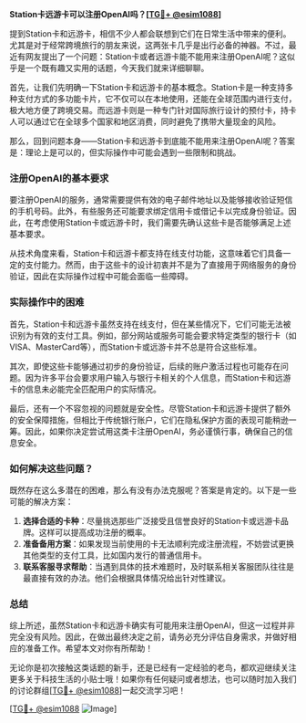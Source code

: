 **Station卡远游卡可以注册OpenAI吗？[[TG💪+ @esim1088](https://t.me/s/esim1088)]**

提到Station卡和远游卡，相信不少人都会联想到它们在日常生活中带来的便利。尤其是对于经常跨境旅行的朋友来说，这两张卡几乎是出行必备的神器。不过，最近有网友提出了一个问题：Station卡或者远游卡能不能用来注册OpenAI呢？这似乎是一个既有趣又实用的话题，今天我们就来详细聊聊。

首先，让我们先明确一下Station卡和远游卡的基本概念。Station卡是一种支持多种支付方式的多功能卡片，它不仅可以在本地使用，还能在全球范围内进行支付，极大地方便了跨境交易。而远游卡则是一种专门针对国际旅行设计的预付卡，持卡人可以通过它在全球多个国家和地区消费，同时避免了携带大量现金的风险。

那么，回到问题本身——Station卡和远游卡到底能不能用来注册OpenAI呢？答案是：理论上是可以的，但实际操作中可能会遇到一些限制和挑战。

### 注册OpenAI的基本要求

要注册OpenAI的服务，通常需要提供有效的电子邮件地址以及能够接收验证短信的手机号码。此外，有些服务还可能要求绑定信用卡或借记卡以完成身份验证。因此，在考虑使用Station卡或远游卡时，我们需要先确认这些卡是否能够满足上述基本要求。

从技术角度来看，Station卡和远游卡都支持在线支付功能，这意味着它们具备一定的支付能力。然而，由于这些卡的设计初衷并不是为了直接用于网络服务的身份验证，因此在实际操作过程中可能会面临一些障碍。

### 实际操作中的困难

首先，Station卡和远游卡虽然支持在线支付，但在某些情况下，它们可能无法被识别为有效的支付工具。例如，部分网站或服务可能会要求特定类型的银行卡（如VISA、MasterCard等），而Station卡或远游卡并不总是符合这些标准。

其次，即使这些卡能够通过初步的身份验证，后续的账户激活过程也可能存在问题。因为许多平台会要求用户输入与银行卡相关的个人信息，而Station卡和远游卡的信息未必能完全匹配用户的实际情况。

最后，还有一个不容忽视的问题就是安全性。尽管Station卡和远游卡提供了额外的安全保障措施，但相比于传统银行账户，它们在隐私保护方面的表现可能稍逊一筹。因此，如果你决定尝试用这类卡注册OpenAI，务必谨慎行事，确保自己的信息安全。

### 如何解决这些问题？

既然存在这么多潜在的困难，那么有没有办法克服呢？答案是肯定的。以下是一些可能的解决方案：

1. **选择合适的卡种**：尽量挑选那些广泛接受且信誉良好的Station卡或远游卡品牌。这样可以提高成功注册的概率。
2. **准备备用方案**：如果发现当前使用的卡无法顺利完成注册流程，不妨尝试更换其他类型的支付工具，比如国内发行的普通信用卡。
3. **联系客服寻求帮助**：当遇到具体的技术难题时，及时联系相关客服团队往往是最直接有效的办法。他们会根据具体情况给出针对性建议。

### 总结

综上所述，虽然Station卡和远游卡确实有可能用来注册OpenAI，但这一过程并非完全没有风险。因此，在做出最终决定之前，请务必充分评估自身需求，并做好相应的准备工作。希望本文对你有所帮助！

无论你是初次接触这类话题的新手，还是已经有一定经验的老鸟，都欢迎继续关注更多关于科技生活的小贴士哦！如果你有任何疑问或者想法，也可以随时加入我们的讨论群组[[TG💪+ @esim1088](https://t.me/s/esim1088)]一起交流学习吧！

[[TG💪+ @esim1088](https://t.me/s/esim1088) ![Image](https://i.postimg.cc/4NQfJmqS/Snipaste-2025-05-13-00-14-12.png)]